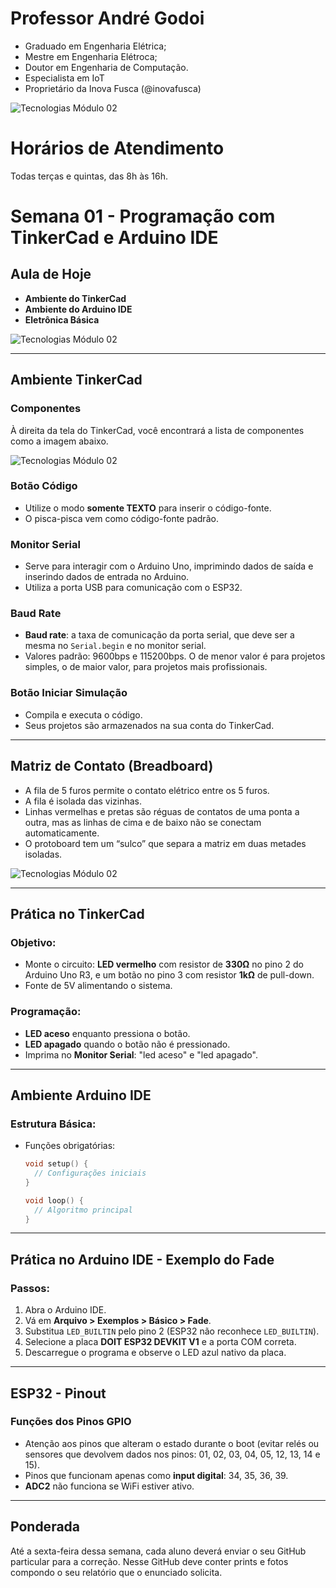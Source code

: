 # Professor André Godoi

* Graduado em Engenharia Elétrica;
* Mestre em Engenharia Elétroca;
* Doutor em Engenharia de Computação.
* Especialista em IoT
* Proprietário da Inova Fusca (@inovafusca)

<picture>
   <source media="(prefers-color-scheme: light)" srcset="https://github.com/agodoi/m04-semana01/blob/main/imgs/logo branca.png">
   <img alt="Tecnologias Módulo 02" src="[YOUR-DEFAULT-IMAGE](https://github.com/agodoi/m04-semana01/blob/main/imgs/logo branca.png)">
</picture>

# Horários de Atendimento

Todas terças e quintas, das 8h às 16h.


# Semana 01 - Programação com TinkerCad e Arduino IDE

## Aula de Hoje
- **Ambiente do TinkerCad**
- **Ambiente do Arduino IDE**
- **Eletrônica Básica**



<picture>
   <source media="(prefers-color-scheme: light)" srcset="https://github.com/agodoi/m04-semana01/blob/main/imgs/divisor_aguas.png">
   <img alt="Tecnologias Módulo 02" src="[YOUR-DEFAULT-IMAGE](https://github.com/agodoi/m04-semana01/blob/main/imgs/divisor_aguas.png)">
</picture>


---

## Ambiente TinkerCad

### Componentes
À direita da tela do TinkerCad, você encontrará a lista de componentes como a imagem abaixo.

<picture>
   <source media="(prefers-color-scheme: light)" srcset="https://github.com/agodoi/m04-semana01/blob/main/imgs/Captura%20de%20tela%202024-10-17%20090405.png">
   <img alt="Tecnologias Módulo 02" src="[YOUR-DEFAULT-IMAGE](https://github.com/agodoi/m04-semana01/blob/main/imgs/Captura%20de%20tela%202024-10-17%20090405.png)">
</picture>

### Botão Código
- Utilize o modo **somente TEXTO** para inserir o código-fonte.
- O pisca-pisca vem como código-fonte padrão.

### Monitor Serial
- Serve para interagir com o Arduino Uno, imprimindo dados de saída e inserindo dados de entrada no Arduino.
- Utiliza a porta USB para comunicação com o ESP32.

### Baud Rate
- **Baud rate**: a taxa de comunicação da porta serial, que deve ser a mesma no `Serial.begin` e no monitor serial.
- Valores padrão: 9600bps e 115200bps. O de menor valor é para projetos simples, o de maior valor, para projetos mais profissionais.

### Botão Iniciar Simulação
- Compila e executa o código.
- Seus projetos são armazenados na sua conta do TinkerCad.

---

## Matriz de Contato (Breadboard)
- A fila de 5 furos permite o contato elétrico entre os 5 furos.
- A fila é isolada das vizinhas.
- Linhas vermelhas e pretas são réguas de contatos de uma ponta a outra, mas as linhas de cima e de baixo não se conectam automaticamente.
- O protoboard tem um “sulco” que separa a matriz em duas metades isoladas.

<picture>
   <source media="(prefers-color-scheme: light)" srcset="https://github.com/agodoi/m04-semana01/blob/main/imgs/proto.png">
   <img alt="Tecnologias Módulo 02" src="[YOUR-DEFAULT-IMAGE](https://github.com/agodoi/m04-semana01/blob/main/imgs/proto.png)">
</picture>

---

## Prática no TinkerCad
### Objetivo:
- Monte o circuito: **LED vermelho** com resistor de **330Ω** no pino 2 do Arduino Uno R3, e um botão no pino 3 com resistor **1kΩ** de pull-down.
- Fonte de 5V alimentando o sistema.

### Programação:
- **LED aceso** enquanto pressiona o botão.
- **LED apagado** quando o botão não é pressionado.
- Imprima no **Monitor Serial**: "led aceso" e "led apagado".

---

## Ambiente Arduino IDE

### Estrutura Básica:
- Funções obrigatórias:
  ```cpp
  void setup() {
    // Configurações iniciais
  }
  
  void loop() {
    // Algoritmo principal
  }
  ```

---

## Prática no Arduino IDE - Exemplo do Fade
### Passos:
1. Abra o Arduino IDE.
2. Vá em **Arquivo > Exemplos > Básico > Fade**.
3. Substitua `LED_BUILTIN` pelo pino 2 (ESP32 não reconhece `LED_BUILTIN`).
4. Selecione a placa **DOIT ESP32 DEVKIT V1** e a porta COM correta.
5. Descarregue o programa e observe o LED azul nativo da placa.

---

## ESP32 - Pinout
### Funções dos Pinos GPIO
- Atenção aos pinos que alteram o estado durante o boot (evitar relés ou sensores que devolvem dados nos pinos: 01, 02, 03, 04, 05, 12, 13, 14 e 15).
- Pinos que funcionam apenas como **input digital**: 34, 35, 36, 39.
- **ADC2** não funciona se WiFi estiver ativo.

---

## Ponderada

Até a sexta-feira dessa semana, cada aluno deverá enviar o seu GitHub particular para a correção.
Nesse GitHub deve conter prints e fotos compondo o seu relatório que o enunciado solicita.
